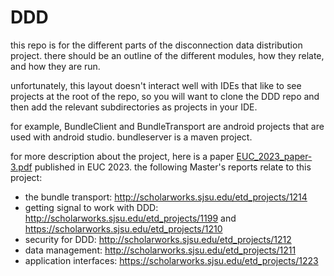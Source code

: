 # DDD

this repo is for the different parts of the disconnection data distribution project.
there should be an outline of the different modules, how they relate, and how they are run.

unfortunately, this layout doesn't interact well with IDEs that like to see projects at the root of the repo, so you will want to clone the DDD repo and then add the relevant subdirectories as projects in your IDE.

for example, BundleClient and BundleTransport are android projects that are used with android studio.
bundleserver is a maven project.

for more description about the project, here is a paper [EUC_2023_paper-3.pdf](https://github.com/SJSU-CS-systems-group/DDD/files/14874085/EUC_2023_paper-3.pdf) published in EUC 2023.
the following Master's reports relate to this project:


* the bundle transport: http://scholarworks.sjsu.edu/etd_projects/1214
* getting signal to work with DDD: http://scholarworks.sjsu.edu/etd_projects/1199 and https://scholarworks.sjsu.edu/etd_projects/1210
* security for DDD: http://scholarworks.sjsu.edu/etd_projects/1212
* data management: http://scholarworks.sjsu.edu/etd_projects/1211
* application interfaces: https://scholarworks.sjsu.edu/etd_projects/1223

